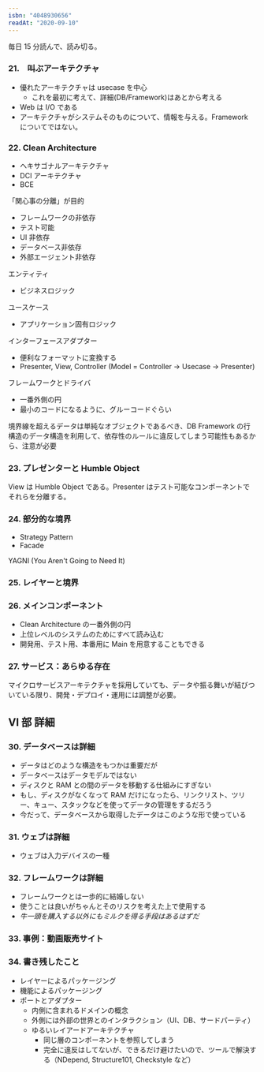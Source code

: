 ```yaml
---
isbn: "4048930656"
readAt: "2020-09-10"
---
```


毎日 15 分読んで、読み切る。

### 21.　叫ぶアーキテクチャ

- 優れたアーキテクチャは usecase を中心
  - これを最初に考えて、詳細(DB/Framework)はあとから考える
- Web は I/O である
- アーキテクチャがシステムそのものについて、情報を与える。Framework についてではない。

### 22. Clean Architecture

- ヘキサゴナルアーキテクチャ
- DCI アーキテクチャ
- BCE

「関心事の分離」が目的

- フレームワークの非依存
- テスト可能
- UI 非依存
- データベース非依存
- 外部エージェント非依存

エンティティ

- ビジネスロジック

ユースケース

- アプリケーション固有ロジック

インターフェースアダプター

- 便利なフォーマットに変換する
- Presenter, View, Controller (Model = Controller -> Usecase -> Presenter)

フレームワークとドライバ

- 一番外側の円
- 最小のコードになるように、グルーコードぐらい

境界線を超えるデータは単純なオブジェクトであるべき、DB Framework の行構造のデータ構造を利用して、依存性のルールに違反してしまう可能性もあるから、注意が必要

### 23. プレゼンターと Humble Object

View は Humble Object である。Presenter はテスト可能なコンポーネントでそれらを分離する。

### 24. 部分的な境界

- Strategy Pattern
- Facade

YAGNI (You Aren't Going to Need It)

### 25. レイヤーと境界

### 26. メインコンポーネント

- Clean Architecture の一番外側の円
- 上位レベルのシステムのためにすべて読み込む
- 開発用、テスト用、本番用に Main を用意することもできる

### 27. サービス：あらゆる存在

マイクロサービスアーキテクチャを採用していても、データや振る舞いが結びついている限り、開発・デプロイ・運用には調整が必要。

## VI 部 詳細

### 30. データベースは詳細

- データはどのような構造をもつかは重要だが
- データベースはデータモデルではない
- ディスクと RAM との間のデータを移動する仕組みにすぎない
- もし、ディスクがなくなって RAM だけになったら、リンクリスト、ツリー、キュー、スタックなどを使ってデータの管理をするだろう
- 今だって、データベースから取得したデータはこのような形で使っている

### 31. ウェブは詳細

- ウェブは入力デバイスの一種

### 32. フレームワークは詳細

- フレームワークとは一歩的に結婚しない
- 使うことは良いがちゃんとそのリスクを考えた上で使用する
- _牛一頭を購入する以外にもミルクを得る手段はあるはずだ_

### 33. 事例：動画販売サイト

### 34. 書き残したこと

- レイヤーによるパッケージング
- 機能によるパッケージング
- ポートとアダプター
  - 内側に含まれるドメインの概念
  - 外側には外部の世界とのインタラクション（UI、DB、サードパーティ）
  - ゆるいレイアードアーキテクチャ
    - 同じ層のコンポーネントを参照してしまう
    - 完全に違反はしてないが、できるだけ避けたいので、ツールで解決する（NDepend, Structure101, Checkstyle など）
